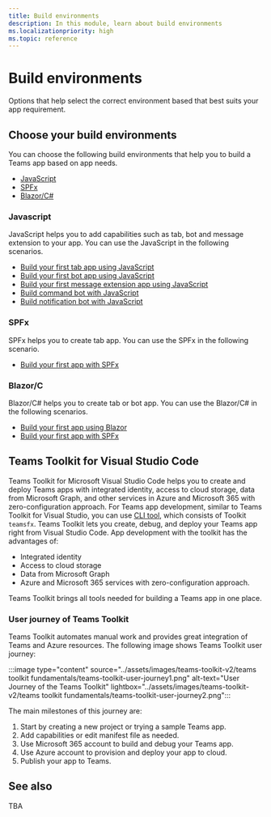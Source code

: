 ```yaml
---
title: Build environments
description: In this module, learn about build environments
ms.localizationpriority: high
ms.topic: reference
---
```

# Build environments

Options that help select the correct environment based that best suits your app requirement.

## Choose your build environments

You can choose the following build environments that help you to build a Teams app based on app needs.

* [JavaScript](#javascript)
* [SPFx](#spfx)
* [Blazor/C#](#blazorc-)

### Javascript

JavaScript helps you to add capabilities such as tab, bot and message extension to your app. You can use the JavaScript in the following scenarios.

* [Build your first tab app using JavaScript](../sbs-gs-javascript.yml)
* [Build your first bot app using JavaScript](../sbs-gs-bot.yml)
* [Build your first message extension app using JavaScript](../sbs-gs-msgext.yml)
* [Build command bot with JavaScript](../sbs-gs-commandbot.yml)
* [Build notification bot with JavaScript](../sbs-gs-notificationbot.yml)

### SPFx

SPFx helps you to create tab app. You can use the SPFx in the following scenario.

* [Build your first app with SPFx](../sbs-gs-spfx.yml)

### Blazor/C #

Blazor/C# helps you to create tab or bot app. You can use the Blazor/C# in the following scenarios.

* [Build your first app using Blazor](../sbs-gs-blazorupdate.yml)
* [Build your first app with SPFx](../sbs-gs-spfx.yml)

## Teams Toolkit for Visual Studio Code

Teams Toolkit for Microsoft Visual Studio Code helps you to create and deploy Teams apps with integrated identity, access to cloud storage, data from Microsoft Graph, and other services in Azure and Microsoft 365 with zero-configuration approach. For Teams app development, similar to Teams Toolkit for Visual Studio, you can use [CLI tool](https://github.com/OfficeDev/TeamsFx/blob/dev/docs/cli/user-manual.md), which consists of Toolkit `teamsfx`.
Teams Toolkit lets you create, debug, and deploy your Teams app right from Visual Studio Code. App development with the toolkit has the advantages of:

* Integrated identity
* Access to cloud storage
* Data from Microsoft Graph
* Azure and Microsoft 365 services with zero-configuration approach.

Teams Toolkit brings all tools needed for building a Teams app in one place.

### User journey of Teams Toolkit

Teams Toolkit automates manual work and provides great integration of Teams and Azure resources. The following image shows Teams Toolkit user journey:

:::image type="content" source="../assets/images/teams-toolkit-v2/teams toolkit fundamentals/teams-toolkit-user-journey1.png" alt-text="User Journey of the Teams Toolkit" lightbox="../assets/images/teams-toolkit-v2/teams toolkit fundamentals/teams-toolkit-user-journey2.png":::

The main milestones of this journey are:

1. Start by creating a new project or trying a sample Teams app.
1. Add capabilities or edit manifest file as needed.
1. Use Microsoft 365 account to build and debug your Teams app.
1. Use Azure account to provision and deploy your app to cloud.
1. Publish your app to Teams.

## See also

TBA
